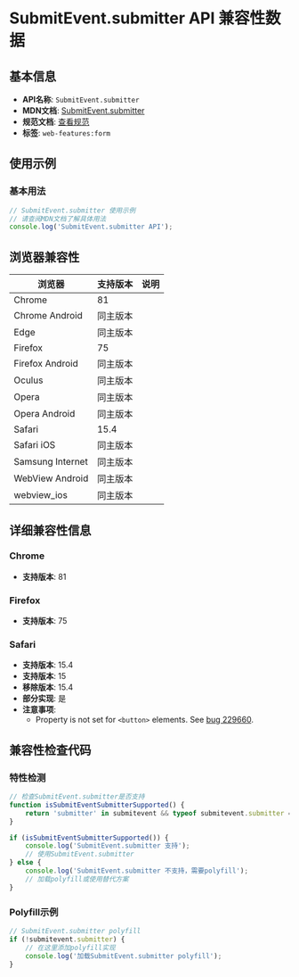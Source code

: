 # SubmitEvent.submitter API 兼容性数据

## 基本信息

- **API名称**: `SubmitEvent.submitter`
- **MDN文档**: [SubmitEvent.submitter](https://developer.mozilla.org/docs/Web/API/SubmitEvent/submitter)
- **规范文档**: [查看规范](https://html.spec.whatwg.org/multipage/form-control-infrastructure.html#the-submitevent-interface:dom-submitevent-submitter-2)
- **标签**: `web-features:form`

## 使用示例

### 基本用法

```javascript
// SubmitEvent.submitter 使用示例
// 请查阅MDN文档了解具体用法
console.log('SubmitEvent.submitter API');
```

## 浏览器兼容性

| 浏览器 | 支持版本 | 说明 |
|--------|----------|------|
| Chrome | 81 |  |
| Chrome Android | 同主版本 |  |
| Edge | 同主版本 |  |
| Firefox | 75 |  |
| Firefox Android | 同主版本 |  |
| Oculus | 同主版本 |  |
| Opera | 同主版本 |  |
| Opera Android | 同主版本 |  |
| Safari | 15.4 |  |
| Safari iOS | 同主版本 |  |
| Samsung Internet | 同主版本 |  |
| WebView Android | 同主版本 |  |
| webview_ios | 同主版本 |  |

## 详细兼容性信息

### Chrome

- **支持版本**: 81

### Firefox

- **支持版本**: 75

### Safari

- **支持版本**: 15.4
- **支持版本**: 15
- **移除版本**: 15.4
- **部分实现**: 是
- **注意事项**:
  - Property is not set for `<button>` elements. See [bug 229660](https://webkit.org/b/229660).

## 兼容性检查代码

### 特性检测

```javascript
// 检查SubmitEvent.submitter是否支持
function isSubmitEventSubmitterSupported() {
    return 'submitter' in submitevent && typeof submitevent.submitter === 'function';
}

if (isSubmitEventSubmitterSupported()) {
    console.log('SubmitEvent.submitter 支持');
    // 使用SubmitEvent.submitter
} else {
    console.log('SubmitEvent.submitter 不支持，需要polyfill');
    // 加载polyfill或使用替代方案
}
```

### Polyfill示例

```javascript
// SubmitEvent.submitter polyfill
if (!submitevent.submitter) {
    // 在这里添加polyfill实现
    console.log('加载SubmitEvent.submitter polyfill');
}
```

